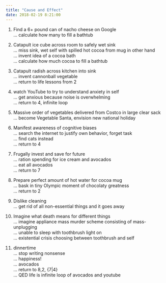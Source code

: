 ```yaml
---
title: "Cause and Effect"
date: 2018-02-19 8:21:00
---
```


 1. Find a 6+ pound can of nacho cheese on Google<br>
... calculate how many to fill a bathtub<br>

 2. Catapult ice cube across room to safely wet sink<br>
... miss sink, wet self with spilled hot cocoa from mug in other hand<br>
... invent idea of a cocoa bath<br>
... calculate how much cocoa to fill a bathtub<br>

 3. Catapult radish across kitchen into sink<br>
... invent cannonball vegetable<br>
... return to life lessons from 2<br>

 4. watch YouTube to try to understand anxiety in self<br>
... get anxious because noise is overwhelming<br>
... return to 4, infinite loop<br>

 5. Massive order of vegetables delivered from Costco in large clear sack<br>
... become Vegetable Santa, envision new national holiday<br>

 6.  Manifest awareness of cognitive biases<br>
... search the internet to justify own behavior, forget task<br>
... find cats instead<br>
... return to 4<br>

 7. Frugally invest and save for future<br>
... ration spending for ice cream and avocados<br>
... eat all avocados<br>
... return to 7<br>

 8. Prepare perfect amount of hot water for cocoa mug<br>
... bask in tiny Olympic moment of chocolaty greatness<br>
... return to 2<br>

 9. Dislike cleaning<br>
... get rid of all non-essential things and it goes away<br>

 10. Imagine what death means for different things<br>
... imagine appliance mass murder scheme consisting of mass-unplugging<br>
... unable to sleep with toothbrush light on<br>
... existential crisis choosing between toothbrush and self<br>

 11. dinnertime<br>
... stop writing nonsense<br>
... happiness!<br>
... avocados<br>
... return to 8,2, {7|4} <br>
... QED life is infinite loop of avocados and youtube<br>
